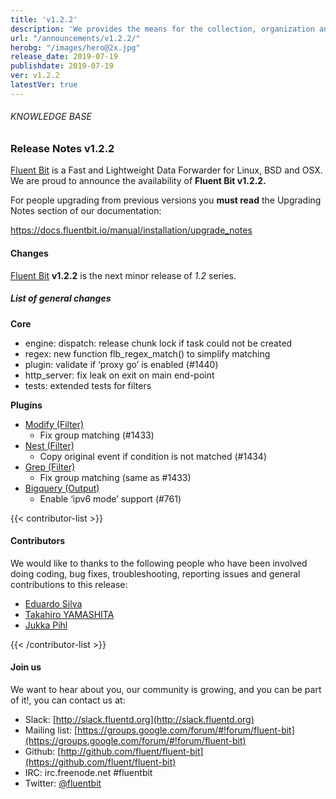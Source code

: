 ```yaml
---
title: 'v1.2.2'
description: 'We provides the means for the collection, organization and computerized retrieval of knowledge and Lightweight Data Forwarder for Linux, BSD and OSX. We are proud to announce the availability of Fluent Bit v1.2.2.'
url: "/announcements/v1.2.2/"
herobg: "/images/hero@2x.jpg"
release_date: 2019-07-19
publishdate: 2019-07-19
ver: v1.2.2
latestVer: true
---
```


###### KNOWLEDGE BASE

### Release Notes v1.2.2

[Fluent Bit](https://fluentbit.io/) is a Fast and Lightweight Data Forwarder for Linux, BSD and OSX. We are proud to announce the availability of **Fluent Bit v1.2.2.**

For people upgrading from previous versions you **must read** the Upgrading Notes section of our documentation:

https://docs.fluentbit.io/manual/installation/upgrade_notes

#### Changes

[Fluent Bit](https://fluentbit.io) **v1.2.2** is the next minor release of *1.2* series.

##### List of general changes


**Core**

* engine: dispatch: release chunk lock if task could not be created
* regex: new function flb_regex_match() to simplify matching
* plugin: validate if ‘proxy go’ is enabled (#1440)
* http_server: fix leak on exit on main end-point
* tests: extended tests for filters


**Plugins**

* [Modify (Filter)](https://docs.fluentbit.io/manual/1.2/filter/modify/)
  * Fix group matching (#1433)
* [Nest (Filter)](https://docs.fluentbit.io/manual/1.2/filter/nest/)
  * Copy original event if condition is not matched (#1434)
* [Grep (Filter)](https://docs.fluentbit.io/manual/1.2/filter/grep/)
  * Fix group matching (same as #1433)
* [Bigquery (Output)](https://docs.fluentbit.io/manual/1.2/output/bigquery/)
  * Enable ‘ipv6 mode’ support (#761)


{{< contributor-list >}}

#### Contributors

We would like to thanks to the following people who have been involved doing coding, bug fixes, troubleshooting, reporting issues and general contributions to this release:

* [Eduardo Silva](https://github.com/edsiper)
* [Takahiro YAMASHITA](https://github.com/nokute78)
* [Jukka Pihl](https://github.com/bluebike)

{{< /contributor-list >}}

#### Join us

We want to hear about you, our community is growing, and you can be part of it!, you can contact us at:

* Slack: [http://slack.fluentd.org](http://slack.fluentd.org)
* Mailing list: [https://groups.google.com/forum/#!forum/fluent-bit](https://groups.google.com/forum/#!forum/fluent-bit)
* Github: [http://github.com/fluent/fluent-bit](https://github.com/fluent/fluent-bit)
* IRC: irc.freenode.net #fluentbit
* Twitter: [@fluentbit](https://twitter.com/fluentbit)
